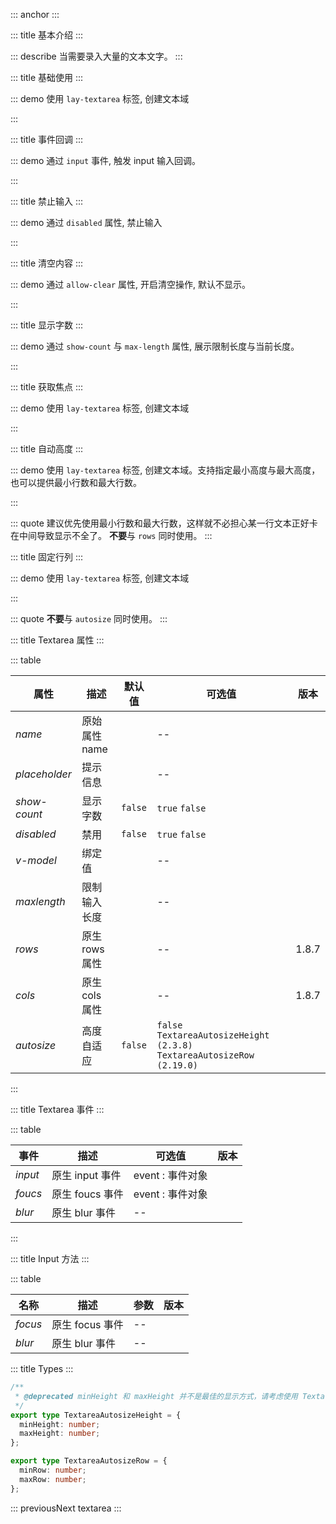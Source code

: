 ::: anchor
:::

::: title 基本介绍
:::

::: describe 当需要录入大量的文本文字。
:::

::: title 基础使用
:::

::: demo 使用 `lay-textarea` 标签, 创建文本域

<template>
  <lay-textarea placeholder="请输入描述" v-model="data1">
  </lay-textarea>
</template>

<script>
import { ref } from 'vue'

export default {
  setup() {

    const data1 = ref(``);

    return {
      data1
    }
  }
}
</script>

:::

::: title 事件回调
:::

::: demo 通过 `input` 事件, 触发 input 输入回调。

<template>
  <lay-textarea placeholder="Input 事件" v-model="data2" @input="input"></lay-textarea>
</template>

<script>
import { ref } from 'vue'

export default {
  setup() {

    const data2 = ref("");

    const input = function( val ) {
        console.log(val)
    }

    return {
      data2,
      input
    }
  }
}
</script>

:::

::: title 禁止输入
:::

::: demo 通过 `disabled` 属性, 禁止输入

<template>
  <lay-textarea placeholder="禁止输入" v-model="data3" :disabled="disabled"></lay-textarea>
</template>

<script>
import { ref } from 'vue'

export default {
  setup() {

    const data3 = ref("");
    const disabled = ref(true)
    return {
      data3,
      disabled
    }
  }
}
</script>

:::

::: title 清空内容
:::

::: demo 通过 `allow-clear` 属性, 开启清空操作, 默认不显示。

<template>
  <lay-textarea placeholder="请输入内容" v-model="data3" allow-clear></lay-textarea>
</template>

<script>
import { ref } from 'vue'

export default {
  setup() {

    const data3 = ref("");

    return {
      data3
    }
  }
}
</script>

:::

::: title 显示字数
:::

::: demo 通过 `show-count` 与 `max-length` 属性, 展示限制长度与当前长度。

<template>
  <lay-textarea placeholder="显示字数" v-model="data4" show-count></lay-textarea>
  <br>
  <lay-textarea placeholder="最大输入长度" v-model="data5" show-count :maxlength="10"></lay-textarea>
</template>

<script>
import { ref } from 'vue'

export default {
  setup() {

    const data4 = ref("");
    const data5 = ref("");
    return {
      data4,
      data5
    }
  }
}
</script>

:::

::: title 获取焦点
:::

::: demo 使用 `lay-textarea` 标签, 创建文本域

<template>
  <lay-space>
    <button @click="focus">获取焦点</button>
    <button @click="blur ">失去焦点</button>
  </lay-space>
  <br />
  <br />
  <lay-textarea placeholder="请输入描述" ref="textareaRef"  v-model="data1"></lay-textarea>
</template>

<script>
import { ref } from 'vue'

export default {
  setup() {

    const data1 = ref('');
    const textareaRef = ref('');

    const focus = function() {
      textareaRef.value.focus();
    }

    const blur = function() {
      textareaRef.value.blur();
    }

    return {
      data1,
      focus,
      blur
    }
  }
}
</script>

:::

::: title 自动高度
:::

::: demo 使用 `lay-textarea` 标签, 创建文本域。支持指定最小高度与最大高度，也可以提供最小行数和最大行数。

<template>
  <lay-space direction="vertical" style="width: 100%;">
    <lay-textarea placeholder="请输入描述" :autosize="{minHeight: 100, maxHeight: 200}" v-model="data1"></lay-textarea>
    <lay-textarea placeholder="请输入描述" :autosize="{minRow: 3, maxRow: 5}" v-model="data1"></lay-textarea>
  </lay-space>
</template>

<script>
import { ref } from 'vue'

export default {
  setup() {

    const data1 = ref('');

    return {
      data1,
    }
  }
}
</script>

:::

::: quote 
建议优先使用最小行数和最大行数，这样就不必担心某一行文本正好卡在中间导致显示不全了。
**不要**与 `rows` 同时使用。
:::

::: title 固定行列
:::

::: demo 使用 `lay-textarea` 标签, 创建文本域

<template>
  <lay-textarea placeholder="请输入描述" :cols="10" :rows="10" v-model="data2"></lay-textarea>
</template>

<script>
import { ref } from 'vue'

export default {
  setup() {

    const data2 = ref('');

    return {
      data2,
    }
  }
}
</script>

:::

::: quote
**不要**与 `autosize` 同时使用。
:::

::: title Textarea 属性
:::

::: table

| 属性          | 描述           | 默认值  | 可选值                                                                  | 版本  |
| ------------- | -------------- | ------- | ----------------------------------------------------------------------- | ----- |
| _name_        | 原始属性 name  |         | --                                                                      |       |
| _placeholder_ | 提示信息       |         | --                                                                      |       |
| _show-count_  | 显示字数       | `false` | `true` `false`                                                          |       |
| _disabled_    | 禁用           | `false` | `true` `false`                                                          |       |
| _v-model_     | 绑定值         |         | --                                                                      |       |
| _maxlength_   | 限制输入长度   |         | --                                                                      |       |
| _rows_        | 原生 rows 属性 |         | --                                                                      | 1.8.7 |
| _cols_        | 原生 cols 属性 |         | --                                                                      | 1.8.7 |
| _autosize_    | 高度自适应     | `false` | `false` `TextareaAutosizeHeight (2.3.8)` `TextareaAutosizeRow (2.19.0)` |       |

:::

::: title Textarea 事件
:::

::: table

| 事件    | 描述            | 可选值           | 版本 |
| ------- | --------------- | ---------------- | ---- |
| _input_ | 原生 input 事件 | event : 事件对象 |      |
| _foucs_ | 原生 foucs 事件 | event : 事件对象 |      |
| _blur_  | 原生 blur 事件  | --               |      |

:::

::: title Input 方法
:::

::: table

| 名称    | 描述            | 参数 | 版本 |
| ------- | --------------- | ---- | ---- |
| _focus_ | 原生 focus 事件 | --   |      |
| _blur_  | 原生 blur 事件  | --   |      |

::: title Types
:::

```ts
/**
 * @deprecated minHeight 和 maxHeight 并不是最佳的显示方式，请考虑使用 TextareaAutosizeRow
 */
export type TextareaAutosizeHeight = {
  minHeight: number;
  maxHeight: number;
};

export type TextareaAutosizeRow = {
  minRow: number;
  maxRow: number;
};
```

::: previousNext textarea
:::
